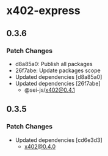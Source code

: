 # x402-express

## 0.3.6

### Patch Changes

- d8a85a0: Publish all packages
- 26f7abe: Update packages scope
- Updated dependencies [d8a85a0]
- Updated dependencies [26f7abe]
  - @sei-js/x402@0.4.1

## 0.3.5

### Patch Changes

- Updated dependencies [cd6e3d3]
  - x402@0.4.0
